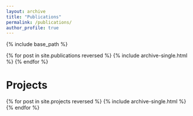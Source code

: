```yaml
---
layout: archive
title: "Publications"
permalink: /publications/
author_profile: true
---
```


{% include base_path %}

{% for post in site.publications reversed %}
  {% include archive-single.html %}
{% endfor %}


# Projects

{% for post in site.projects reversed %}
  {% include archive-single.html %}
{% endfor %}
